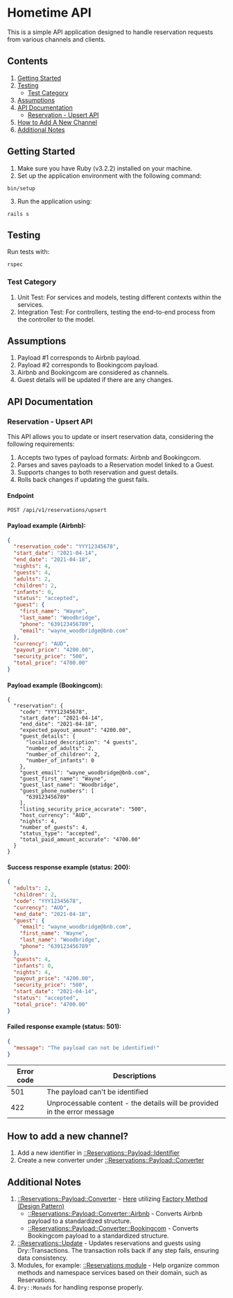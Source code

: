 # Hometime API

This is a simple API application designed to handle reservation requests from various channels and clients.

## Contents

1. [Getting Started](https://github.com/shabanzo/hometime/blob/main/README.md#getting-started)
2. [Testing](https://github.com/shabanzo/hometime/blob/main/README.md#testing)
    - [Test Category](https://github.com/shabanzo/hometime/tree/main#test-category)
3. [Assumptions](https://github.com/shabanzo/hometime/blob/main/README.md#assumptions)
4. [API Documentation](https://github.com/shabanzo/hometime/blob/main/README.md#api-documentation)
    - [Reservation - Upsert API](https://github.com/shabanzo/hometime/blob/main/README.md#reservation-upsert-api)
5. [How to Add A New Channel](https://github.com/shabanzo/hometime/tree/main#how-to-add-a-new-channel)
6. [Additional Notes](https://github.com/shabanzo/hometime/tree/main#additional-notes)

## Getting Started

1. Make sure you have Ruby (v3.2.2) installed on your machine.
2. Set up the application environment with the following command:

```
bin/setup
```

3. Run the application using:

```
rails s
```

## Testing

Run tests with:

```
rspec
```

### Test Category

1. Unit Test: For services and models, testing different contexts within the services.
2. Integration Test: For controllers, testing the end-to-end process from the controller to the model.

## Assumptions

1. Payload #1 corresponds to Airbnb payload.
2. Payload #2 corresponds to Bookingcom payload.
3. Airbnb and Bookingcom are considered as channels.
4. Guest details will be updated if there are any changes.

## API Documentation

### Reservation - Upsert API

This API allows you to update or insert reservation data, considering the following requirements:

1. Accepts two types of payload formats: Airbnb and Bookingcom.
2. Parses and saves payloads to a Reservation model linked to a Guest.
3. Supports changes to both reservation and guest details.
4. Rolls back changes if updating the guest fails.

#### Endpoint

```
POST /api/v1/reservations/upsert
```

#### Payload example (Airbnb):

```json
{
  "reservation_code": "YYY12345678",
  "start_date": "2021-04-14",
  "end_date": "2021-04-18",
  "nights": 4,
  "guests": 4,
  "adults": 2,
  "children": 2,
  "infants": 0,
  "status": "accepted",
  "guest": {
    "first_name": "Wayne",
    "last_name": "Woodbridge",
    "phone": "639123456789",
    "email": "wayne_woodbridge@bnb.com"
  },
  "currency": "AUD",
  "payout_price": "4200.00",
  "security_price": "500",
  "total_price": "4700.00"
}
```

#### Payload example (Bookingcom):
```
{
  "reservation": {
    "code": "YYY12345678",
    "start_date": "2021-04-14",
    "end_date": "2021-04-18",
    "expected_payout_amount": "4200.00",
    "guest_details": {
      "localized_description": "4 guests",
      "number_of_adults": 2,
      "number_of_children": 2,
      "number_of_infants": 0
    },
    "guest_email": "wayne_woodbridge@bnb.com",
    "guest_first_name": "Wayne",
    "guest_last_name": "Woodbridge",
    "guest_phone_numbers": [
      "639123456789"
    ],
    "listing_security_price_accurate": "500",
    "host_currency": "AUD",
    "nights": 4,
    "number_of_guests": 4,
    "status_type": "accepted",
    "total_paid_amount_accurate": "4700.00"
  }
}
```

#### Success response example (status: 200):

```json
{
  "adults": 2,
  "children": 2,
  "code": "YYY12345678",
  "currency": "AUD",
  "end_date": "2021-04-18",
  "guest": {
    "email": "wayne_woodbridge@bnb.com",
    "first_name": "Wayne",
    "last_name": "Woodbridge",
    "phone": "639123456789"
  },
  "guests": 4,
  "infants": 0,
  "nights": 4,
  "payout_price": "4200.00",
  "security_price": "500",
  "start_date": "2021-04-14",
  "status": "accepted",
  "total_price": "4700.00"
}
```

#### Failed response example (status: 501):

```json
{
  "message": "The payload can not be identified!"
}
```

| Error code | Descriptions                                                              |
| ---------- | ------------------------------------------------------------------------- |
| 501        | The payload can't be identified                                           |
| 422        | Unprocessable content - the details will be provided in the error message |

## How to add a new channel?

1. Add a new identifier in [::Reservations::Payload::Identifier](https://github.com/shabanzo/hometime/blob/main/app/services/reservations/payload/identifier.rb)
2. Create a new converter under [::Reservations::Payload::Converter](https://github.com/shabanzo/hometime/tree/main/app/services/reservations/payload/converter)

## Additional Notes

1. [::Reservations::Payload::Converter](https://github.com/shabanzo/hometime/tree/main/app/services/reservations/payload/converter) - [Here](https://github.com/shabanzo/hometime/blob/main/app/services/reservations/upsert.rb#L31-L35) utilizing [Factory Method (Design Pattern)](https://refactoring.guru/design-patterns/factory-method)
    - [::Reservations::Payload::Converter::Airbnb](https://github.com/shabanzo/hometime/tree/main/app/services/reservations/payload/converter/airbnb) - Converts Airbnb payload to a standardized structure.
    - [::Reservations::Payload::Converter::Bookingcom](https://github.com/shabanzo/hometime/tree/main/app/services/reservations/payload/converter/bookingcom) - Converts Bookingcom payload to a standardized structure.
2. [::Reservations::Update](https://github.com/shabanzo/hometime/blob/main/app/services/reservations/update.rb) - Updates reservations and guests using Dry::Transactions. The transaction rolls back if any step fails, ensuring data consistency.
3. Modules, for example: [::Reservations module](https://github.com/shabanzo/hometime/blob/main/app/services/reservations.rb) - Help organize common methods and namespace services based on their domain, such as Reservations.
4. `Dry::Monads` for handling response properly.
